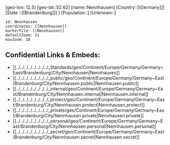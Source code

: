 ﻿---
location: [52.62,12.5]
mapzoom: [7,12] 
mapmarker: city 
type: City
tags:
- geo/City


SpocWebEntityId: 32775
isDeleted: false
confidential: public

---
[geo-lon::12.5]
[geo-lat::52.62]
[name::Nennhausen]
[Country::[[Germany]]]
[State ::[[Brandenburg]]] ]
[Population::]
[Unknown::]


```leaflet
id: Nennhausen
coordinates: [[Nennhausen]]
markerFile: [[Nennhausen]]
defaultZoom: 11 
maxZoom: 18
```


## Confidential Links & Embeds: 
- [[../../../../../../../../_Standards/geo/Continent/Europe/Germany/Germany~East/Brandenburg/City/Nennhausen|Nennhausen]] 
- [[../../../../../../../../_public/geo/Continent/Europe/Germany/Germany~East/Brandenburg/City/Nennhausen.public|Nennhausen.public]] 
- [[../../../../../../../../_internal/geo/Continent/Europe/Germany/Germany~East/Brandenburg/City/Nennhausen.internal|Nennhausen.internal]] 
- [[../../../../../../../../_protect/geo/Continent/Europe/Germany/Germany~East/Brandenburg/City/Nennhausen.protect|Nennhausen.protect]] 
- [[../../../../../../../../_private/geo/Continent/Europe/Germany/Germany~East/Brandenburg/City/Nennhausen.private|Nennhausen.private]] 
- [[../../../../../../../../_personal/geo/Continent/Europe/Germany/Germany~East/Brandenburg/City/Nennhausen.personal|Nennhausen.personal]] 
- [[../../../../../../../../_secret/geo/Continent/Europe/Germany/Germany~East/Brandenburg/City/Nennhausen.secret|Nennhausen.secret]] 
